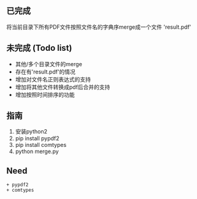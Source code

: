 ## 已完成
将当前目录下所有PDF文件按照文件名的字典序merge成一个文件 'result.pdf'

## 未完成 (Todo list)
+ 其他/多个目录文件的merge
+ 存在有'result.pdf'的情况
+ 增加对文件名正则表达式的支持
+ 增加将其他文件转换成pdf后合并的支持
+ 增加按照时间排序的功能

## 指南
1. 安装python2
2. pip install pypdf2
3. pip install comtypes
4. python merge.py

## Need
	+ pypdf2
	+ comtypes